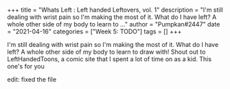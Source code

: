 +++
title = "Whats Left : Left handed Leftovers, vol. 1"
description = "I'm still dealing with wrist pain so I'm making the most of it. What do I have left? A whole other side of my body to learn to ..."
author = "Pumpkan#2447"
date = "2021-04-16"
categories = ["Week 5: TODO"]
tags = []
+++

I'm still dealing with wrist pain so I'm making the most of it. What do I have left? A whole other side of my body to learn to draw with! Shout out to LeftHandedToons, a comic site that I spent a lot of time on as a kid. This one's for you 

edit: fixed the file
